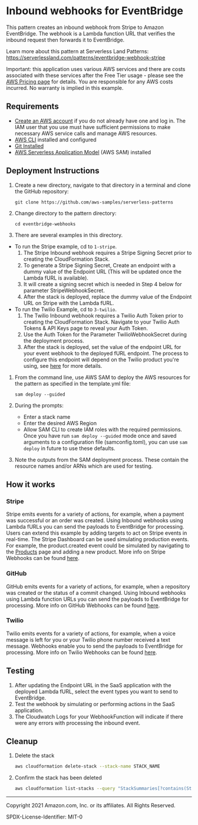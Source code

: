 # Inbound webhooks for EventBridge

This pattern creates an inbound webhook from Stripe to Amazon EventBridge. The webhook is a Lambda function URL that verifies the inbound request then forwards it to EventBridge.

Learn more about this pattern at Serverless Land Patterns: https://serverlessland.com/patterns/eventbridge-webhook-stripe

Important: this application uses various AWS services and there are costs associated with these services after the Free Tier usage - please see the [AWS Pricing page](https://aws.amazon.com/pricing/) for details. You are responsible for any AWS costs incurred. No warranty is implied in this example.

## Requirements

* [Create an AWS account](https://portal.aws.amazon.com/gp/aws/developer/registration/index.html) if you do not already have one and log in. The IAM user that you use must have sufficient permissions to make necessary AWS service calls and manage AWS resources.
* [AWS CLI](https://docs.aws.amazon.com/cli/latest/userguide/install-cliv2.html) installed and configured
* [Git Installed](https://git-scm.com/book/en/v2/Getting-Started-Installing-Git)
* [AWS Serverless Application Model](https://docs.aws.amazon.com/serverless-application-model/latest/developerguide/serverless-sam-cli-install.html) (AWS SAM) installed

## Deployment Instructions

1. Create a new directory, navigate to that directory in a terminal and clone the GitHub repository:
    ``` 
    git clone https://github.com/aws-samples/serverless-patterns
    ```
1. Change directory to the pattern directory:
    ```
    cd eventbridge-webhooks
    ```
2. There are several examples in this directory.
- To run the Stripe example, cd to `1-stripe`.
  1. The Stripe Inbound webhook requires a Stripe Signing Secret prior to creating the CloudFormation Stack.
  2. To generate a Stripe Signing Secret, Create an endpoint with a dummy value of the Endpoint URL (This will be updated once the Lambda fURL is available). 
  3. It will create a signing secret which is needed in Step 4 below for parameter StripeWebhookSecret.
  4. After the stack is deployed, replace the dummy value of the Endpoint URL on Stripe with the Lambda fURL.
- To run the Twilio Example, cd to `3-twilio`.
  1. The Twilio Inbound webhook requires a Twilio Auth Token prior to creating the CloudFormation Stack. Navigate to your Twilio Auth Tokens & API Keys page to reveal your Auth Token.
  2. Use the Auth Token for the Parameter TwilioWebhookSecret during the deployment process.
  3. After the stack is deployed, set the value of the endpoint URL for your event webhook to the deployed fURL endpoint. The process to configure this endpoint will depend on the Twilio product you're using, see [here](https://www.twilio.com/docs/usage/webhooks#webhooks-by-product) for more details.

1. From the command line, use AWS SAM to deploy the AWS resources for the pattern as specified in the template.yml file:
    ```
    sam deploy --guided
    ```
2. During the prompts:
    * Enter a stack name
    * Enter the desired AWS Region
    * Allow SAM CLI to create IAM roles with the required permissions.
    Once you have run `sam deploy --guided` mode once and saved arguments to a configuration file (samconfig.toml), you can use `sam deploy` in future to use these defaults.

3. Note the outputs from the SAM deployment process. These contain the resource names and/or ARNs which are used for testing.

## How it works

### Stripe

Stripe emits events for a variety of actions, for example, when a payment was successful or an order was created. Using Inbound webhooks using Lambda fURLs you can send the payloads to EventBridge for processing. Users can extend this example by adding targets to act on Stripe events in real-time. The Stripe Dashboard can be used simulating production events. For example, the product.created event could be simulated by navigating to the [Products](https://dashboard.stripe.com/products) page and adding a new product. More info on Stripe Webhooks can be found [here](https://stripe.com/docs/webhooks).

### GitHub

GitHub emits events for a variety of actions, for example, when a repository was created or the status of a commit changed. Using Inbound webhooks using Lambda function URLs you can send the payloads to EventBridge for processing. More info on GitHub Webhooks can be found [here](https://docs.github.com/en/developers/webhooks-and-events/webhooks/about-webhooks).

### Twilio

Twilio emits events for a variety of actions, for example, when a voice message is left for you or your Twilio phone number received a text message. Webhooks enable you to send the payloads to EventBridge for processing. More info on Twilio Webhooks can be found [here](https://www.twilio.com/docs/usage/webhooks).

## Testing

1. After updating the Endpoint URL in the SaaS application with the deployed Lambda fURL, select the event types you want to send to EventBridge.
2. Test the webhook by simulating or performing actions in the SaaS application.
3. The Cloudwatch Logs for your WebhookFunction will indicate if there were any errors with processing the inbound event.

## Cleanup
 
1. Delete the stack
    ```bash
    aws cloudformation delete-stack --stack-name STACK_NAME
    ```
1. Confirm the stack has been deleted
    ```bash
    aws cloudformation list-stacks --query "StackSummaries[?contains(StackName,'STACK_NAME')].StackStatus"
    ```
----
Copyright 2021 Amazon.com, Inc. or its affiliates. All Rights Reserved.

SPDX-License-Identifier: MIT-0
